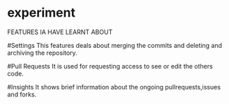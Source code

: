 # experiment

FEATURES IA HAVE LEARNT ABOUT

#Settings This features deals about merging the commits and deleting and archiving the repository.

#Pull Requests It is used for requesting access to see or edit the others code.

#Insights It shows brief information about the ongoing pullrequests,issues and forks.
